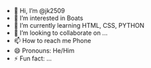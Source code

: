 - 👋 Hi, I’m @jk2509
- 👀 I’m interested in Boats
- 🌱 I’m currently learning HTML, CSS, PYTHON
- 💞️ I’m looking to collaborate on ...
- 📫 How to reach me Phone
- 😄 Pronouns: He/Him
- ⚡ Fun fact: ...

<!---
jk2509/jk2509 is a ✨ special ✨ repository because its `README.md` (this file) appears on your GitHub profile.
You can click the Preview link to take a look at your changes.
--->
